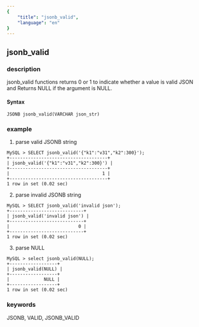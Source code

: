 ```yaml
---
{
    "title": "jsonb_valid",
    "language": "en"
}
---
```


<!-- 
Licensed to the Apache Software Foundation (ASF) under one
or more contributor license agreements.  See the NOTICE file
distributed with this work for additional information
regarding copyright ownership.  The ASF licenses this file
to you under the Apache License, Version 2.0 (the
"License"); you may not use this file except in compliance
with the License.  You may obtain a copy of the License at

  http://www.apache.org/licenses/LICENSE-2.0

Unless required by applicable law or agreed to in writing,
software distributed under the License is distributed on an
"AS IS" BASIS, WITHOUT WARRANTIES OR CONDITIONS OF ANY
KIND, either express or implied.  See the License for the
specific language governing permissions and limitations
under the License.
-->

## jsonb_valid
### description

jsonb_valid functions returns 0 or 1 to indicate whether a value is valid JSON and Returns NULL if the argument is NULL.

#### Syntax

`JSONB jsonb_valid(VARCHAR json_str)`

### example

1. parse valid JSONB string

```
MySQL > SELECT jsonb_valid('{"k1":"v31","k2":300}');
+-------------------------------------+
| jsonb_valid('{"k1":"v31","k2":300}') |
+-------------------------------------+
|                                   1 |
+-------------------------------------+
1 row in set (0.02 sec)
```

2. parse invalid JSONB string

```
MySQL > SELECT jsonb_valid('invalid json');
+----------------------------+
| jsonb_valid('invalid json') |
+----------------------------+
|                          0 |
+----------------------------+
1 row in set (0.02 sec)
```

3. parse NULL

```
MySQL > select jsonb_valid(NULL);
+------------------+
| jsonb_valid(NULL) |
+------------------+
|             NULL |
+------------------+
1 row in set (0.02 sec)
```

### keywords
JSONB, VALID, JSONB_VALID
